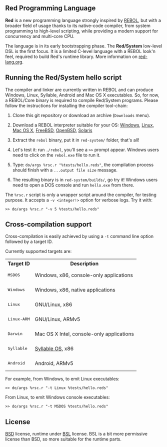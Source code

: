Red Programming Language
------------------------

**Red** is a new programming language strongly inspired by [REBOL](http://rebol.com), but with a broader field of usage thanks to its native-code compiler, from system programming to high-level scripting, while providing a modern support for concurrency and multi-core CPU.

The language is in its early bootstrapping phase. The **Red/System** low-level DSL is the first focus. It is a limited C-level language with a REBOL look'n feel, required to build Red's runtime library. More information on [red-lang.org](http://www.red-lang.org).

Running the Red/System hello script
------------------------
The compiler and linker are currently written in REBOL and can produce Windows, Linux, Syllable, Android and Mac OS X executables. So, for now, a REBOL/Core binary is required to compile Red/System programs. Please follow the instructions for installing the compiler tool-chain:

1. Clone this git repository or download an archive (`Downloads` menu).

1. Download a REBOL interpreter suitable for your OS: [Windows](http://www.rebol.com/downloads/v278/rebol-core-278-3-1.exe), [Linux](http://www.rebol.com/downloads/v278/rebol-core-278-4-2.tar.gz), [Mac OS X](http://www.rebol.com/downloads/v278/rebol-core-278-2-5.tar.gz), [FreeBSD](http://www.rebol.com/downloads/v278/rebol-core-278-7-2.tar.gz), [OpenBSD](http://www.rebol.com/downloads/v278/rebol-core-278-9-4.tar.gz), [Solaris](http://www.rebol.com/downloads/v276/rebol-core-276-10-1.gz)

1. Extract the `rebol` binary, put it in `red-system/` folder, that's all!

1. Let's test it: run `./rebol`, you'll see a `>>` prompt appear. Windows users need to click on the `rebol.exe` file to run it.

1. Type: `do/args %rsc.r "%tests/hello.reds"`, the compilation process should finish with a `...output file size` message.

1. The resulting binary is in `red-system/builds/`, go try it! Windows users need to open a DOS console and run `hello.exe` from there.


The `%rsc.r` script is only a wrapper script around the compiler, for testing purpose. It accepts a `-v <integer!>` option for verbose logs. Try it with:

    >> do/args %rsc.r "-v 5 %tests/hello.reds"

Cross-compilation support
-------------------------

Cross-compilation is easily achieved by using a `-t` command line option followed by a target ID.

Currently supported targets are:

<table>
	<tr><th>Target ID</th><th>Description</th></tr>
	<tr><td><pre>MSDOS</pre></td><td>Windows, x86, console-only applications</td></tr>
	<tr><td><pre>Windows</pre></td><td>Windows, x86, native applications</td></tr>
	<tr><td><pre>Linux</pre></td><td>GNU/Linux, x86</td></tr>
	<tr><td><pre>Linux-ARM</pre></td><td>GNU/Linux, ARMv5</td></tr>
	<tr><td><pre>Darwin</pre></td><td>Mac OS X Intel, console-only applications</td></tr>
	<tr><td><pre>Syllable</pre></td><td><a href="http://web.syllable.org/pages/index.html">Syllable 
	OS</a>, x86 </td></tr>
	<tr><td><pre>Android</pre></td><td>Android, ARMv5</td></tr>
</table>

For example, from Windows, to emit Linux executables:

    >> do/args %rsc.r "-t Linux %tests/hello.reds"

From Linux, to emit Windows console executables:

    >> do/args %rsc.r "-t MSDOS %tests/hello.reds"

License
-------------------------

[BSD](http://www.opensource.org/licenses/bsd-3-clause) license, runtime under [BSL](http://www.boost.org/users/license.html) license. BSL is a bit more permissive license than BSD, so more suitable for the runtime parts.